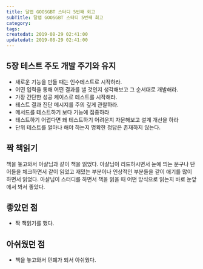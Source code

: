 ```yaml
---
title: 달랩 GOOSGBT 스터디 5번째 회고
subTitle: 달랩 GOOSGBT 스터디 5번째 회고
category: 
tags: 
createdat: 2019-08-29 02:41:00
updatedat: 2019-08-29 02:41:00
---
```


## 5장 테스트 주도 개발 주기와 유지

* 새로운 기능을 만들 때는 인수테스트로 시작하라.
* 어떤 입력을 통해 어떤 결과를 낼 것인지 생각해보고 그 순서대로 개발해라.
* 가장 간단한 성공 케이스로 테스트를 시작해라.
* 테스트 결과 진단 메시지를 주의 깊게 관찰하라.
* 메서드를 테스트하기 보다 기능에 집중하라
* 테스트하기 어렵다면 왜 테스트하기 어려운지 자문해보고 설계 개선을 하라
* 단위 테스트를 얼마나 해야 하는지 명확한 정답은 존재하지 않는다.

## 짝 책읽기

책을 놓고와서 아샬님과 같이 책을 읽었다. 아샬님이 리드하시면서 눈에 띄는 문구나
단어들을 체크하면서 같이 읽었고 재밌는 부분이나 인상적인 부분들을 같이 애기를
많이 하면서 읽었다. 아샬님이 스터디를 하면서 책을 읽을 때 어떤 방식으로 읽는지
바로 눈앞에서 봐서 좋았다. 

## 좋았던 점

* 짝 책읽기를 했다.

## 아쉬웠던 점

* 책을 놓고와서 민폐가 되서 아쉬웠다.
